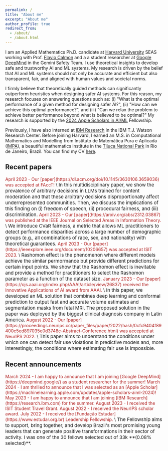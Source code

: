 ```yaml
---
permalink: /
title: "About me"
excerpt: "About me"
author_profile: true
redirect_from: 
  - /about/
  - /about.html
---
```


I am an Applied Mathematics Ph.D. candidate at [Harvard University](https://www.seas.harvard.edu) SEAS working with Prof. [Flavio Calmon](http://people.seas.harvard.edu/~flavio/#) and a a student researcher at [Google DeepMind](https://deepmind.google/) in the Gemini Safety Team. I use theoretical insights to develop safe and trustworthy AI and ML systems. My research is driven by the belief that AI and ML systems should not only be accurate and efficient but also transparent, fair, and aligned with human values and societal norms.

I firmly believe that theoretically guided methods can significantly outperform heuristics when designing safer AI systems. For this reason, my research focuses on answering questions such as: (i) "What is the optimal performance of a given method for designing safer AI?", (ii) "How can we achieve this optimal performance?", and (iii) "Can we relax the problem to achieve better performance beyond what is believed to be optimal?" My research is supported by the [2024 Apple Scholars in AI/ML](https://machinelearning.apple.com/updates/apple-scholars-aiml-2024) Fellowship.

Previously, I have also interned at [IBM Research](https://research.ibm.com/) in the IBM T.J. Watson Research Center. Before joining Harvard, I earned an M.S. in Computational Mathematics and Modelling from Instituto de Matemática Pura e Aplicada ([IMPA](https://impa.br/en_US/)), a beautiful mathematics institute in the [Tijuca National Park](https://en.wikipedia.org/wiki/Tijuca_National_Park) in Rio de Janeiro, Brazil. You can find my CV [here](https://drive.google.com/file/d/1UzeHBe4WfVejN_EvbH_Li31nOV6F_Ds2/view?usp=sharing).

## Recent papers
<span style="color: FireBrick"> 
April 2023 - Our [paper](https://dl.acm.org/doi/10.1145/3630106.3659036) was accepted at FAccT!
</span> \
<span style="font-size:15px">
In this multidisciplinary paper, we show the prevalence of arbitrary decisions in LLMs trained for content moderation and that these arbitrary decisions disproportionally affect underrepresented communities. Then, we discuss the implications of this finding on (i) freedom of speech, (ii) procedural fairness, and (iii) discrimination.
</span> 

<span style="color: FireBrick"> 
April 2023 - Our [paper](https://arxiv.org/abs/2312.03867) was published at the IEEE Journal on Selected Areas in Information Theory. 
</span> \
<span style="font-size:15px">
We introduce CVaR fairness, a metric that allows ML practitioners to detect performance disparities across a large number of demographic groups (e.g., all combinations of race, sex, and nationality) with theoretical guarantees.
</span> 

<span style="color: FireBrick"> 
April 2023 - Our [paper](https://ieeexplore.ieee.org/document/10206657) was accepted at ISIT 2023.
</span> \
<span style="font-size:15px">
Rashomon effect is the phenomenon where different models achieve the similar permormance but provide different predictions for certain input points.
We show that the Rashomon effect is inevitable and provide a method for practitioners to select the Rashomon parameter as a function of the dataset size. 
</span> 

<span style="color: FireBrick"> 
January 2023 - Our [paper](https://ojs.aaai.org/index.php/AAAI/article/view/26837) received the Innovative Applications of AI award from AAAI. 
</span> \
<span style="font-size:15px"> 
In this paper, we developed an ML solution that combines deep learning and conformal prediction to output fast and accurate volume estimates and segmentation masks from fetal MRI. The proposed solution in the paper was deployed by the biggest clinical diagnosis company in Latin America.
</span> 

<span style="color: FireBrick"> 
August 2022 - Our [paper](https://proceedings.neurips.cc/paper_files/paper/2022/hash/0cfc9404f89400c5ed897035e0d3748c-Abstract-Conference.html) was accepted at NeurIPS 2022. 
</span> \
<span style="font-size:15px"> 
This paper aims to understand the conditions under which one can detect fair use violations in predictive models and, more interestingly, the conditions where estimating fair use is impossible.
</span> 


## Recent announcements
<span style="color: FireBrick"> 
March 2024 - I am happy to announce that I am joining [Google DeepMind](https://deepmind.google/) as a student researcher for the summer!
</span> 

<span style="color: FireBrick"> 
March 2024 - I am thrilled to announce that I was selected as an [Apple Scholar](https://machinelearning.apple.com/updates/apple-scholars-aiml-2024)!
</span> 

<span style="color: FireBrick"> 
May 2023 - I am happy to announce that I am joining [IBM Research](https://research.ibm.com) for the summer. 
</span> 

<span style="color: FireBrick"> 
August 2023 - I received the ISIT Student Travel Grant. 
</span> 

<span style="color: FireBrick"> 
August 2022 - I received the NeurIPS scholar award. 
</span> 

<span style="color: FireBrick"> 
July 2022 - I received the [Fundação Estudar](https://www.estudar.org.br) Leadership Fellowship. 
</span> \
<span style="font-size:15px"> 
The Fellowship aims to support, bring together, and develop Brazil's most promising young leaders that can generate positive transformations in their sector of activity. I was one of the 30 fellows selected out of 33k **(0.08% selected)**. 
</span> 


